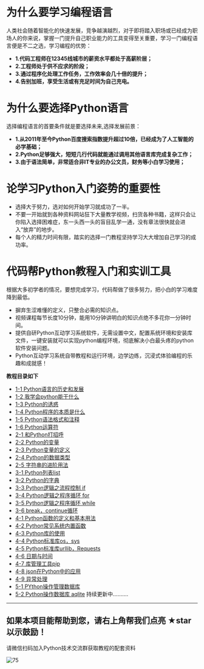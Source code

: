 # 为什么要学习编程语言
人类社会随着智能化的快速发展，竞争越演越烈，对于即将踏入职场或已经成为职场人的你来说，掌握一门提升自己职业能力的工具变得至关重要，学习一门编程语言便是不二之选，学习编程的优势：
- **1.代码工程师在12345线城市的薪资水平都处于高薪阶层；**
- **2.工程师处于供不应求的阶段；**
- **3.通过程序化处理工作任务，工作效率会几十倍的提升；**
- **4.告别加班，享受生活或有充足时间为自己充电。**

# 为什么要选择Python语言
选择编程语言的首要条件就是要选择未来,选择发展前景：
- **1.从2011年至今Python百度搜索指数提升超过10倍，已经成为了人工智能的必学基础；**
- **2.Python足够强大，短短几行代码就能通过调用其他语言库完成复杂工作；**
- **3.由于语法简单，非常适合非IT专业的办公文员，财务等小白学习使用；**

# 论学习Python入门姿势的重要性
- 选择大于努力，选对如何开始学习就成功了一半。
- 不要一开始就到各种资料网站狂下大量教学视频，扫货各种书籍，这样只会让你陷入选择困难症，东一头西一头的盲目乱学一通，没有章法很快就会进入“放弃”的地步。
- 每个人的精力时间有限，踏实的选择一门教程坚持学习大大增加自己学习的成功率。
# 代码帮Python教程入门和实训工具
根据大多初学者的情况，要想完成学习，代码帮做了很多努力，把小白的学习难度降到最低。
- 摒弃生涩难懂的定义，只整合必需的知识点。
- 视频课程每节长度10分钟，能用10分钟讲明白的知识点绝不多花你一分钟时间。
- 提供自研Python互动学习系统软件，无需设置中文，配置系统环境和安装库文件，一键安装就可以实现python编程环境，彻底解决小白最头疼的python软件安装问题。
- Python互动学习系统自带教程和运行环境，边学边练，沉浸式体验编程的乐趣和成就感！

**教程目录如下**
- [1-1 Python语言的历史和发展](https://github.com/CodeBang06/Pythoncoder/blob/main/kc/kc11.md)
- [1-2 我学会python能干什么](https://github.com/CodeBang06/Pythoncoder/blob/main/kc/kc12.md)
- [1-3 Python的诱惑](https://github.com/CodeBang06/Pythoncoder/blob/main/kc/kc13.md)
- [1-4 Python程序的本质是什么](https://github.com/CodeBang06/Pythoncoder/blob/main/kc/kc14.md)
- [1-5 Python语法格式和注释](https://github.com/CodeBang06/Pythoncoder/blob/main/kc/kc15.md)
- [1-6 Python运算符](https://github.com/CodeBang06/Pythoncoder/blob/main/kc/kc16.md)
- [2-1 和Python打招呼](https://github.com/CodeBang06/Pythoncoder/blob/main/kc/kc21.md)
- [2-2 Python的变量](https://github.com/CodeBang06/Pythoncoder/blob/main/kc/kc22.md)
- [2-3 Python变量的定义](https://github.com/CodeBang06/Pythoncoder/blob/main/kc/kc23.md)
- [2-4 Python的数据类型](https://github.com/CodeBang06/Pythoncoder/blob/main/kc/kc24.md)
- [2-5 字符串的进阶用法](https://github.com/CodeBang06/Pythoncoder/blob/main/kc/kc25.md)
- [3-1 Python列表list](https://github.com/CodeBang06/Pythoncoder/blob/main/kc/kc31.md)
- [3-2 Python的字典](https://github.com/CodeBang06/Pythoncoder/blob/main/kc/kc32.md)
- [3-3 Python逻辑之流程控制 if](https://github.com/CodeBang06/Pythoncoder/blob/main/kc/kc33.md)
- [3-4 Python逻辑之程序循环 for](https://github.com/CodeBang06/Pythoncoder/blob/main/kc/kc34.md)
- [3-5 Python逻辑之程序循环 while](https://github.com/CodeBang06/Pythoncoder/blob/main/kc/kc35.md)
- [3-6 break，continue循环](https://github.com/CodeBang06/Pythoncoder/blob/main/kc/kc36.md)
- [4-1 Python函数的定义和基本用法](https://github.com/CodeBang06/Pythoncoder/blob/main/kc/kc41.md)
- [4-2 Python常见系统内置函数](https://github.com/CodeBang06/Pythoncoder/blob/main/kc/kc42.md)
- [4-3 Python库的使用](https://github.com/CodeBang06/Pythoncoder/blob/main/kc/kc43.md)
- [4-4 Python标准库os，sys](https://github.com/CodeBang06/Pythoncoder/blob/main/kc/kc44.md)
- [4-5 Python标准库urllib，Requests](https://github.com/CodeBang06/Pythoncoder/blob/main/kc/kc45.md)
- [4-6 日期与时间](https://github.com/CodeBang06/Pythoncoder/blob/main/kc/kc46.md)
- [4-7 库管理工具pip](https://github.com/CodeBang06/Pythoncoder/blob/main/kc/kc47.md)
- [4-8 json在Python中的应用](https://github.com/CodeBang06/Pythoncoder/blob/main/kc/kc48.md)
- [4-9 异常处理](https://github.com/CodeBang06/Pythoncoder/blob/main/kc/kc49.md)
- [5-1 PYthon操作管理数据库](https://github.com/CodeBang06/Pythoncoder/blob/main/kc/kc51.md)
- [5-2 Python操作数据库 aqlite](https://github.com/CodeBang06/Pythoncoder/blob/main/kc/kc52.md)
持续更新中..........
---

## 如果本项目能帮助到您，请右上角帮我们点亮 ★star 以示鼓励！

请微信扫码加入Python技术交流群获取教程的配套资料

![75](https://user-images.githubusercontent.com/103555341/163767485-c2e8ac79-ad60-43b1-96bf-a7e68a4b0660.jpg)

